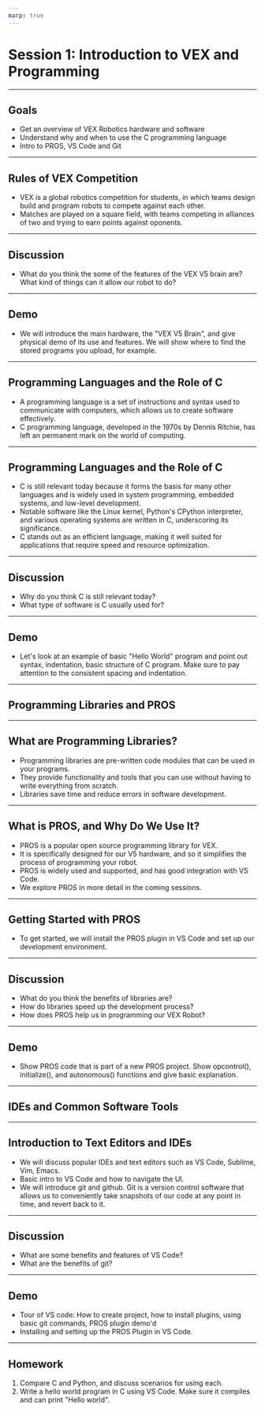 ```yaml
---
marp: true
---
```


# **Session 1: Introduction to VEX and Programming**

---

## Goals

* Get an overview of VEX Robotics hardware and software
* Understand why and when to use the C programming language
* Intro to PROS, VS Code and Git

---


## Rules of VEX Competition

<!-- * Overview of the VEX Robotics competition, including its rules, format, and what you will learn. -->
* VEX is a global robotics competition for students, in which teams design build and program robots to compete against each other.
* Matches are played on a square field, with teams competing in alliances of two and trying to earn points against oponents.
<!-- * Present key components and hardware such as the VEX V5 Brain. I will present the V5 hardware in person and demo it. -->
<!-- * We can provide short video of past VEX competitions in action. -->

---

## Discussion

* What do you think the some of the features of the VEX V5 brain are? What kind of things can it allow our robot to do?

---

## Demo

* We will introduce the main hardware, the "VEX V5 Brain", and give physical demo of its use and features. We will show where to find the stored programs you upload, for example.

---

## Programming Languages and the Role of C

<!-- * Introduction to the concept of programming languages. What is programming language, why is it used, history of programming. -->
* A programming language is a set of instructions and syntax used to communicate with computers, which allows us to create software effectively.
* C programming language, developed in the 1970s by Dennis Ritchie, has left an permanent mark on the world of computing.

---

## Programming Languages and the Role of C

* C is still relevant today because it forms the basis for many other languages and is widely used in system programming, embedded systems, and low-level development.
* Notable software like the Linux kernel, Python's CPython interpreter, and various operating systems are written in C, underscoring its significance.
* C stands out as an efficient language, making it well suited for applications that require speed and resource optimization.

---

## Discussion

* Why do you think C is still relevant today?
* What type of software is C usually used for?

---

## Demo

* Let's look at an example of basic "Hello World" program and point out syntax, indentation, basic structure of C program. Make sure to pay attention to the consistent spacing and indentation.

---

## Programming Libraries and PROS 

---

## What are Programming Libraries?

* Programming libraries are pre-written code modules that can be used in your programs.
* They provide functionality and tools that you can use without having to write everything from scratch.
* Libraries save time and reduce errors in software development.

--- 

## What is PROS, and Why Do We Use It?

* PROS is a popular open source programming library for VEX.
* It is specifically designed for our V5 hardware, and so it simplifies the process of programming your robot.
* PROS is widely used and supported, and has good integration with VS Code.
* We explore PROS in more detail in the coming sessions.

---

## Getting Started with PROS

* To get started, we will install the PROS plugin in VS Code and set up our development environment.

---

## Discussion

* What do you think the benefits of libraries are?
* How do libraries speed up the development process?
* How does PROS help us in programming our VEX Robot?

---

## Demo

* Show PROS code that is part of a new PROS project. Show opcontrol(), initialize(), and autonomous() functions and give basic explanation.

---

## IDEs and Common Software Tools

---

## Introduction to Text Editors and IDEs

* We will discuss popular IDEs and text editors such as VS Code, Sublime, Vim, Emacs.
* Basic intro to VS Code and how to navigate the UI.
* We will introduce git and github. Git is a version control software that allows us to conveniently take snapshots of our code at any point in time, and revert back to it.

--- 

## Discussion

* What are some benefits and features of VS Code?
* What are the benefits of git?

---

## Demo

* Tour of VS code: How to create project, how to install plugins, using basic git commands, PROS plugin demo'd
* Installing and setting up the PROS Plugin in VS Code.

---

## Homework

1. Compare C and Python, and discuss scenarios for using each.
2. Write a hello world program in C using VS Code. Make sure it compiles and can print "Hello world".